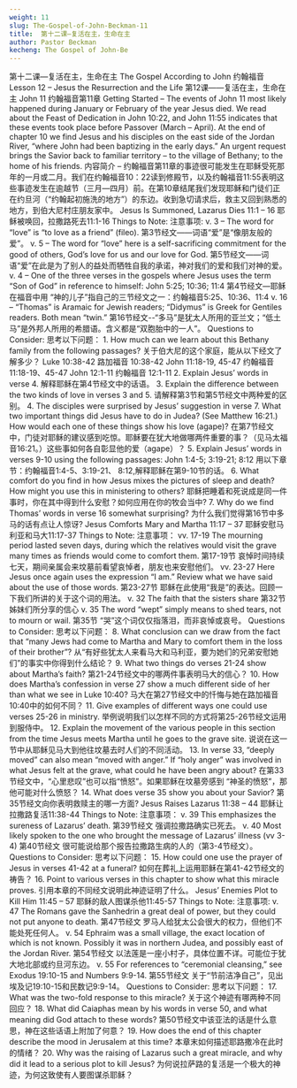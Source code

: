 ```yaml
---
weight: 11
slug: The-Gospel-of-John-Beckman-11
title:  第十二课—复活在主，生命在主
author: Pastor Beckman
kecheng: The Gospel of John-Be
---
```


第十二课—复活在主，生命在主
The Gospel According to John
约翰福音
Lesson 12 – Jesus the Resurrection and the Life
第12课——复活在主，生命在主
John 11 约翰福音第11章
Getting Started – The events of John 11 most likely happened during January or February of the year Jesus died. We read about the Feast of Dedication in John 10:22, and John 11:55 indicates that these events took place before Passover (March – April). At the end of chapter 10 we find Jesus and his disciples on the east side of the Jordan River, “where John had been baptizing in the early days.” An urgent request brings the Savior back to familiar territory – to the village of Bethany; to the home of his friends.
内容简介 – 约翰福音第11章的事迹很可能发生在耶稣受死那年的一月或二月。我们在约翰福音10：22读到修殿节，以及约翰福音11:55表明这些事迹发生在逾越节（三月—四月）前。在第10章结尾我们发现耶稣和门徒们正在约旦河（“约翰起初施洗的地方”）的东边。收到急切请求后，救主又回到熟悉的地方，到伯大尼村庄朋友家中。
Jesus Is Summoned, Lazarus Dies 11:1 – 16
耶稣被唤回，拉撒路死去11:1-16
Things to Note:
注意事项:
v. 3 – The word for “love” is “to love as a friend” (fileo).
第3节经文——词语“爱”是“像朋友般的爱”。
v. 5 – The word for “love” here is a self-sacrificing commitment for the good of others, God’s love for us and our love for God.
第5节经文——词语“爱”在此是为了别人的益处而牺牲自我的承诺，神对我们的爱和我们对神的爱。
v. 4 – One of the three verses in the gospels where Jesus uses the term “Son of God” in reference to himself: John 5:25; 10:36; 11:4
第4节经文—耶稣在福音中用 “神的儿子”指自己的三节经文之一：约翰福音5:25、10:36、11:4
v. 16 – “Thomas” is Aramaic for Jewish readers; “Didymus” is Greek for Gentiles readers. Both mean “twin.”
第16节经文--“多马”是犹太人所用的亚兰文；“低土马”是外邦人所用的希腊语。含义都是“双胞胎中的一人”。
Questions to Consider:
思考以下问题： 1. How much can we learn about this Bethany family from the following passages?
关于伯大尼的这个家庭，能从以下经文了解多少？
Luke 10:38-42 路加福音 10:38-42
John 11:18-19, 45-47 约翰福音 11:18-19、45-47
John 12:1-11 约翰福音 12:1-11
2. Explain Jesus’ words in verse 4.
解释耶稣在第4节经文中的话语。
3. Explain the difference between the two kinds of love in verses 3 and 5.
请解释第3节和第5节经文中两种爱的区别。
4. The disciples were surprised by Jesus’ suggestion in verse 7. What two important things did Jesus have to do in Judea? (See Matthew 16:21.) How would each one of these things show his love (agape)?
在第7节经文中，门徒对耶稣的建议感到吃惊。耶稣要在犹大地做哪两件重要的事？（见马太福音16:21。）这些事如何各自彰显他的爱（agape）？
5. Explain Jesus’ words in verses 9-10 using the following passages: John 1:4-5; 3:19-21; 8:12
用以下章节：约翰福音1:4-5、3:19-21、 8:12,解释耶稣在第9-10节的话。
6. What comfort do you find in how Jesus mixes the pictures of sleep and death? How might you use this in ministering to others?
耶稣把睡着和死说成是同一件事时，你在其中得到什么安慰？如何应用在你的牧会当中?
7. Why do we find Thomas’ words in verse 16 somewhat surprising?
为什么我们觉得第16节中多马的话有点让人惊讶?
Jesus Comforts Mary and Martha 11:17 – 37
耶稣安慰马利亚和马大11:17-37
Things to Note:
注意事项：
vv. 17-19 The mourning period lasted seven days, during which the relatives would visit the grave many times as friends would come to comfort them.
第17-19节 哀悼时间持续七天，期间亲属会来坟墓前看望哀悼者，朋友也来安慰他们。
vv. 23-27 Here Jesus once again uses the expression “I am.” Review what we have said about the use of those words.
第23-27节 耶稣在此使用“我是”的表达。回顾一下我们所讲的关于这个词的用法。
v. 32 The faith that the sisters share
第32节 姊妹们所分享的信心
v. 35 The word “wept” simply means to shed tears, not to mourn or wail.
第35节 “哭”这个词仅仅指落泪，而非哀悼或哀号。
Questions to Consider:
思考以下问题：
8. What conclusion can we draw from the fact that “many Jews had come to Martha and Mary to comfort them in the loss of their brother”?
从“有好些犹太人来看马大和马利亚，要为她们的兄弟安慰她们”的事实中你得到什么结论？
9. What two things do verses 21-24 show about Martha’s faith?
第21-24节经文中的哪两件事表明马大的信心？
10. How does Martha’s confession in verse 27 show a much different side of her than what we see in Luke 10:40?
马大在第27节经文中的忏悔与她在路加福音10:40中的如何不同？
11. Give examples of different ways one could use verses 25-26 in ministry.
举例说明我们以怎样不同的方式将第25-26节经文运用到服侍中。
12. Explain the movement of the various people in this section from the time Jesus meets Martha until he goes to the grave site.
说说在这一节中从耶稣见马大到他往坟墓去时人们的不同活动。
13. In verse 33, “deeply moved” can also mean “moved with anger.” If “holy anger” was involved in what Jesus felt at the grave, what could he have been angry about?
在第33节经文中，“心里悲叹”也可以指“愤怒”。如果耶稣在坟墓旁感到 “神圣的愤怒”，那他可能对什么愤怒？
14. What does verse 35 show you about your Savior?
第35节经文向你表明救赎主的哪一方面?
Jesus Raises Lazarus 11:38 – 44
耶稣让拉撒路复活11:38-44
Things to Note:
注意事项：
v. 39 This emphasizes the sureness of Lazarus’ death.
第39节经文 强调拉撒路确实已死去。
v. 40 Most likely spoken to the one who brought the message of Lazarus’ illness (vv 3-4)
第40节经文 很可能说给那个报告拉撒路生病的人的（第3-4节经文）。
Questions to Consider:
思考以下问题：
15. How could one use the prayer of Jesus in verses 41-42 at a funeral?
如何在葬礼上运用耶稣在第41-42节经文的祷告？
16. Point to various verses in this chapter to show what this miracle proves.
引用本章的不同经文说明此神迹证明了什么。
Jesus’ Enemies Plot to Kill Him 11:45 – 57
耶稣的敌人图谋杀他11:45-57
Things to Note:
注意事项:
v. 47 The Romans gave the Sanhedrin a great deal of power, but they could not put anyone to death.
第47节经文 罗马人给犹太公会很大的权力，但他们不能处死任何人。
v. 54 Ephraim was a small village, the exact location of which is not known. Possibly it was in northern Judea, and possibly east of the Jordan River.
第54节经文 以法莲是一座小村子，具体位置不详。可能位于犹大地北部或约旦河东边。
v. 55 For references to “ceremonial cleansing,” see Exodus 19:10-15 and Numbers 9:9-14.
第55节经文 关于“节前洁净自己”，见出埃及记19:10-15和民数记9:9-14。
Questions to Consider:
思考以下问题：
17. What was the two-fold response to this miracle?
关于这个神迹有哪两种不同回应？
18. What did Caiaphas mean by his words in verse 50, and what meaning did God attach to these words?
第50节经文中该亚法的话是什么意思，神在这些话语上附加了何意？
19. How does the end of this chapter describe the mood in Jerusalem at this time?
本章末如何描述耶路撒冷在此时的情绪？
20. Why was the raising of Lazarus such a great miracle, and why did it lead to a serious plot to kill Jesus?
为何说拉萨路的复活是一个极大的神迹，为何这致使有人要图谋杀耶稣？
